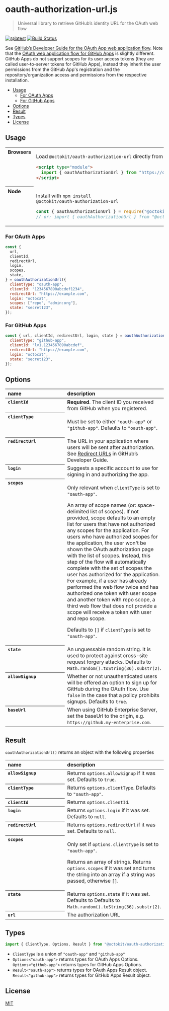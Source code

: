 # oauth-authorization-url.js

> Universal library to retrieve GitHub’s identity URL for the OAuth web flow

[![@latest](https://img.shields.io/npm/v/@octokit/oauth-authorization-url.svg)](https://www.npmjs.com/package/@octokit/oauth-authorization-url)
[![Build Status](https://github.com/octokit/oauth-authorization-url.js/workflows/Test/badge.svg)](https://github.com/octokit/oauth-authorization-url.js/actions?query=workflow%3ATest+branch%3Amaster)

See [GitHub’s Developer Guide for the OAuth App web application flow](https://developer.github.com/apps/building-oauth-apps/authorizing-oauth-apps/#web-application-flow). Note that the [OAuth web application flow for GitHub Apps](https://docs.github.com/en/developers/apps/identifying-and-authorizing-users-for-github-apps#web-application-flow) is slightly different. GitHub Apps do not support scopes for its user access tokens (they are called user-to-server tokens for GitHub Apps), instead they inherit the user permissions from the GitHub App's registration and the repository/organization access and permissions from the respective installation.

<!-- toc -->

- [Usage](#usage)
  - [For OAuth Apps](#for-oauth-apps)
  - [For GitHub Apps](#for-github-apps)
- [Options](#options)
- [Result](#result)
- [Types](#types)
- [License](#license)

<!-- tocstop -->

## Usage

<table>
  <tbody valign=top align=left>
    <tr>
      <th>
        Browsers
      </th>
      <td width=100%>
  
Load `@octokit/oauth-authorization-url` directly from [cdn.skypack.dev](https://cdn.skypack.dev)

```html
<script type="module">
  import { oauthAuthorizationUrl } from "https://cdn.skypack.dev/@octokit/oauth-authorization-url";
</script>
```

</td></tr>
    <tr>
      <th>
        Node
      </th>
      <td>

Install with <code>npm install @octokit/oauth-authorization-url</code>

```js
const { oauthAuthorizationUrl } = require("@octokit/oauth-authorization-url");
// or: import { oauthAuthorizationUrl } from "@octokit/oauth-authorization-url";
```

</td></tr>
</tbody>
</table>

### For OAuth Apps

```js
const {
  url,
  clientId,
  redirectUrl,
  login,
  scopes,
  state,
} = oauthAuthorizationUrl({
  clientType: "oauth-app",
  clientId: "1234567890abcdef1234",
  redirectUrl: "https://example.com",
  login: "octocat",
  scopes: ["repo", "admin:org"],
  state: "secret123",
});
```

### For GitHub Apps

```js
const { url, clientId, redirectUrl, login, state } = oauthAuthorizationUrl({
  clientType: "github-app",
  clientId: "lv1.1234567890abcdef",
  redirectUrl: "https://example.com",
  login: "octocat",
  state: "secret123",
});
```

## Options

<table>
  <thead align=left>
    <tr>
      <th width=200>
        name
      </th>
      <th>
        description
      </th>
    </tr>
  </thead>
  <tbody align=left valign=top>
    <tr>
      <th>
        <code>clientId</code>
      </th>
      <td>
        <strong>Required</strong>. The client ID you received from GitHub when you registered.
      </td>
    </tr>
    <tr>
      <th>
        <code>clientType</code>
      </th>
      <td>

Must be set to either `"oauth-app"` or `"github-app"`. Defaults to `"oauth-app"`.

</td>
    </tr>
    <tr>
      <th>
        <code>redirectUrl</code>
      </th>
      <td>
        The URL in your application where users will be sent after authorization. See <a href="https://developer.github.com/enterprise/2.16/apps/building-oauth-apps/authorizing-oauth-apps/#redirect-urls">Redirect URLs</a> in GitHub’s Developer Guide.
      </td>
    </tr>
    <tr>
      <th>
        <code>login</code>
      </th>
      <td>
        Suggests a specific account to use for signing in and authorizing the app.
      </td>
    </tr>
    <tr>
      <th>
        <code>scopes</code>
      </th>
      <td>

Only relevant when `clientType` is set to `"oauth-app"`.

An array of scope names (or: space-delimited list of scopes). If not provided, scope defaults to an empty list for users that have not authorized any scopes for the application. For users who have authorized scopes for the application, the user won't be shown the OAuth authorization page with the list of scopes. Instead, this step of the flow will automatically complete with the set of scopes the user has authorized for the application. For example, if a user has already performed the web flow twice and has authorized one token with user scope and another token with repo scope, a third web flow that does not provide a scope will receive a token with user and repo scope.

Defaults to `[]` if `clientType` is set to `"oauth-app"`.

</td>
    </tr>
    <tr>
      <th>
        <code>state</code>
      </th>
      <td>
        An unguessable random string. It is used to protect against cross-site request forgery attacks.
        Defaults to <code>Math.random().toString(36).substr(2)</code>.
      </td>
    </tr>
    <tr>
      <th>
        <code>allowSignup</code>
      </th>
      <td>
        Whether or not unauthenticated users will be offered an option to sign up for GitHub during the OAuth flow. Use <code>false</code> in the case that a policy prohibits signups. Defaults to <code>true</code>. 
      </td>
    </tr>
    <tr>
      <th>
        <code>baseUrl</code>
      </th>
      <td>
        When using GitHub Enterprise Server, set the baseUrl to the origin, e.g. <code>https://github.my-enterprise.com</code>.
      </td>
    </tr>
  </tbody>
</table>

## Result

`oauthAuthorizationUrl()` returns an object with the following properties

<table>
  <thead align=left>
    <tr>
      <th width=200>
        name
      </th>
      <th>
        description
      </th>
    </tr>
  </thead>
  <tbody align=left valign=top>
    <tr>
      <th>
        <code>allowSignup</code>
      </th>
      <td>
        Returns <code>options.allowSignup</code> if it was set. Defaults to <code>true</code>.
      </td>
    </tr>
    <tr>
      <th>
        <code>clientType</code>
      </th>
      <td>
        Returns <code>options.clientType</code>. Defaults to <code>"oauth-app"</code>.
      </td>
    </tr>
    <tr>
      <th>
        <code>clientId</code>
      </th>
      <td>
        Returns <code>options.clientId</code>.
      </td>
    </tr>
    <tr>
      <th>
        <code>login</code>
      </th>
      <td>
        Returns <code>options.login</code> if it was set. Defaults to <code>null</code>.
      </td>
    </tr>
    <tr>
      <th>
        <code>redirectUrl</code>
      </th>
      <td>
        Returns <code>options.redirectUrl</code> if it was set. Defaults to <code>null</code>.
      </td>
    </tr>
    <tr>
      <th>
        <code>scopes</code>
      </th>
      <td>

Only set if `options.clientType` is set to `"oauth-app"`.

Returns an array of strings. Returns <code>options.scopes</code> if it was set and turns the string into an array if a string was passed, otherwise <code>[]</code>.

</td>
    </tr>
    <tr>
      <th>
        <code>state</code>
      </th>
      <td>
        Returns <code>options.state</code> if it was set. Defaults to Defaults to <code>Math.random().toString(36).substr(2)</code>.
      </td>
    </tr>
    <tr>
      <th>
        <code>url</code>
      </th>
      <td>
        The authorization URL
      </td>
    </tr>
  </tbody>
</table>

## Types

```ts
import { ClientType, Options, Result } from "@octokit/oauth-authorization-url";
```

- `ClientType` is a union of `"oauth-app"` and `"github-app"`
- `Options<"oauth-app">` returns types for OAuth Apps Options. `Options<"github-app">` returns types for GitHub Apps Options.
- `Result<"oauth-app">` returns types for OAuth Apps Result object. `Result<"github-app">` returns types for GitHub Apps Result object.

## License

[MIT](LICENSE)
